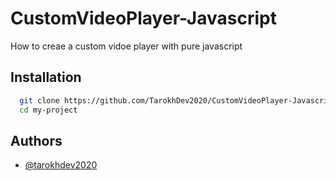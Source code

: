 
# CustomVideoPlayer-Javascript

How to creae a custom vidoe player with pure javascript


## Installation

```bash
  git clone https://github.com/TarokhDev2020/CustomVideoPlayer-Javascript.git
  cd my-project
```

## Authors

- [@tarokhdev2020](https://www.github.com/TarokhDev2020)
